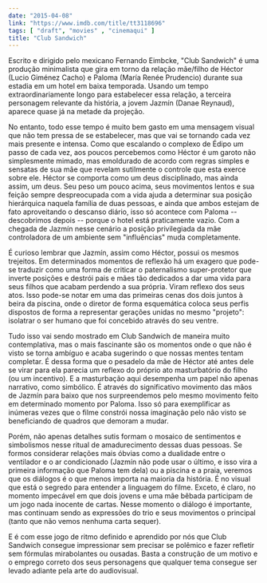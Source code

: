 ```yaml
---
date: "2015-04-08"
link: "https://www.imdb.com/title/tt3118696"
tags: [ "draft", "movies" , "cinemaqui" ]
title: "Club Sandwich"
---
```

Escrito e dirigido pelo mexicano Fernando Eimbcke, "Club Sandwich" é uma produção minimalista que gira em torno da relação mãe/filho de Héctor (Lucio Giménez Cacho) e Paloma (María Renée Prudencio) durante sua estadia em um hotel em baixa temporada. Usando um tempo extraordinariamente longo para estabelecer essa relação, a terceira personagem relevante da história, a jovem Jazmín (Danae Reynaud), aparece quase já na metade da projeção.

No entanto, todo esse tempo é muito bem gasto em uma mensagem visual que não tem pressa de se estabelecer, mas que vai se tornando cada vez mais presente e intensa. Como que escalando o complexo de Édipo um passo de cada vez, aos poucos percebemos como Héctor é um garoto não simplesmente mimado, mas emoldurado de acordo com regras simples e sensatas de sua mãe que revelam sutilmente o controle que esta exerce sobre ele. Héctor se comporta como um deus disciplinado, mas ainda assim, um deus. Seu peso um pouco acima, seus movimentos lentos e sua feição sempre despreocupada com a vida ajuda a determinar sua posição hierárquica naquela família de duas pessoas, e ainda que ambos estejam de fato aproveitando o descanso diário, isso só acontece com Paloma -- descobrimos depois -- porque o hotel está praticamente vazio. Com a chegada de Jazmín nesse cenário a posição privilegiada da mãe controladora de um ambiente sem "influências" muda completamente.

É curioso lembrar que Jazmín, assim como Héctor, possui os mesmos trejeitos. Em determinados momentos de reflexão há um exagero que pode-se traduzir como uma forma de criticar o paternalismo super-protetor que inverte posições e destrói pais e mães tão dedicados a dar uma vida para seus filhos que acabam perdendo a sua própria. Viram reflexo dos seus atos. Isso pode-se notar em uma das primeiras cenas dos dois juntos à beira da piscina, onde o diretor de forma esquemática coloca seus perfis dispostos de forma a representar gerações unidas no mesmo "projeto": isolatrar o ser humano que foi concebido através do seu ventre.

Tudo isso vai sendo mostrado em Club Sandwich de maneira muito contemplativa, mas o mais fascinante são os momentos onde o que não é visto se torna ambíguo e acaba sugerindo o que nossas mentes tentam completar. É dessa forma que o pesadelo da mãe de Héctor até antes dele se virar para ela parecia um reflexo do próprio ato masturbatório do filho (ou um incentivo). E a masturbação aqui desempenha um papel não apenas narrativo, como simbólico. É através do significativo movimento das mãos de Jazmín para baixo que nos surpreendemos pelo mesmo movimento feito em determinado momento por Paloma. Isso só para exemplificar as inúmeras vezes que o filme constrói nossa imaginação pelo não visto se beneficiando de quadros que demoram a mudar.

Porém, não apenas detalhes sutis formam o mosaico de sentimentos e simbolismos nesse ritual de amadurecimento dessas duas pessoas. Se formos considerar relações mais óbvias como a dualidade entre o ventilador e o ar condicionado (Jazmín não pode usar o último, e isso vira a primeira informação que Paloma tem dela) ou a piscina e a praia, veremos que os diálogos é o que menos importa na maioria da história. É no visual que está o segredo para entender a linguagem do filme. Exceto, é claro, no momento impecável em que dois jovens e uma mãe bêbada participam de um jogo nada inocente de cartas. Nesse momento o diálogo é importante, mas continuam sendo as expressões do trio e seus movimentos o principal (tanto que não vemos nenhuma carta sequer).

E é com esse jogo de ritmo definido e aprendido por nós que Club Sandwich consegue impressionar sem precisar se polêmico e fazer refletir sem fórmulas mirabolantes ou ousadas. Basta a construção de um motivo e o emprego correto dos seus personagens que qualquer tema consegue ser levado adiante pela arte do audiovisual.
